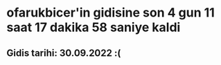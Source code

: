 # ofarukbicer'in gidisine son 4 gun 11 saat 17 dakika 58 saniye kaldi

## Gidis tarihi: 30.09.2022 :(